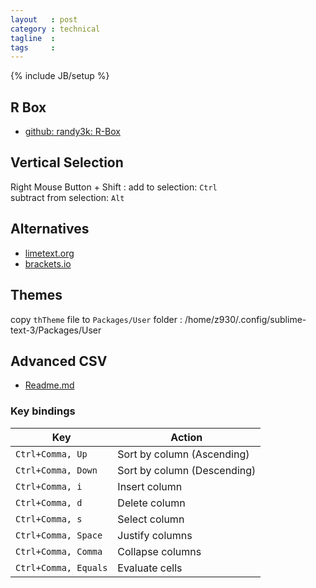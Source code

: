```yaml
---
layout   : post
category : technical
tagline  : 
tags     : 
---
```

{% include JB/setup %}

## R Box

- [github: randy3k: R-Box](https://github.com/randy3k/R-Box)

## Vertical Selection

Right Mouse Button + Shift
:   add to selection: `Ctrl`  
    subtract from selection: `Alt`

## Alternatives

- [limetext.org](http://limetext.org/)
- [brackets.io](http://brackets.io/)

## Themes

copy `thTheme` file to `Packages/User` folder
:   /home/z930/.config/sublime-text-3/Packages/User

## Advanced CSV

- [Readme.md](https://raw.githubusercontent.com/wadetb/Sublime-Text-Advanced-CSV/master/README.md)

### Key bindings

Key                     | Action
----------------------- | ---------------------------
`Ctrl+Comma, Up`        | Sort by column (Ascending)
`Ctrl+Comma, Down`      | Sort by column (Descending)
`Ctrl+Comma, i`         | Insert column
`Ctrl+Comma, d`         | Delete column
`Ctrl+Comma, s`         | Select column
`Ctrl+Comma, Space`     | Justify columns
`Ctrl+Comma, Comma`     | Collapse columns
`Ctrl+Comma, Equals`    | Evaluate cells
